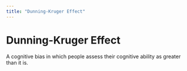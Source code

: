 ```yaml
---
title: "Dunning-Kruger Effect"
---
```


# Dunning-Kruger Effect

A cognitive bias in which people assess their cognitive ability as greater than it is.